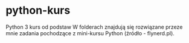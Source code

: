 # python-kurs
Python 3 kurs od podstaw
W folderach znajdują się rozwiązane przeze mnie zadania pochodzące z mini-kursu Python (źródło - flynerd.pl).
